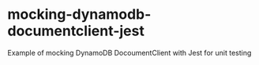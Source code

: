 # mocking-dynamodb-documentclient-jest
Example of mocking DynamoDB DocoumentClient with Jest for unit testing
